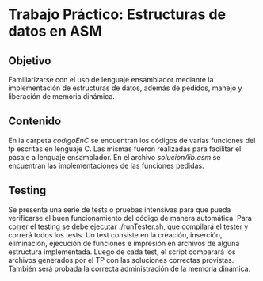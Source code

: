 # Trabajo Práctico: Estructuras de datos en ASM
## Objetivo
Familiarizarse con el uso de lenguaje ensamblador mediante la implementación de estructuras de datos, además de pedidos, manejo y liberación de memoria dinámica.

## Contenido
En la carpeta *codigoEnC* se encuentran los códigos de varias funciones del tp escritas en lenguaje C.
Las mismas fueron realizadas para facilitar el pasaje a lenguaje ensamblador. En el archivo *solucion/lib.asm* se encuentran las implementaciones de las funciones pedidas.

## Testing
Se presenta una serie de tests o pruebas intensivas para que pueda verificarse el buen funcionamiento del código de manera automática. Para correr el testing se debe ejecutar ./runTester.sh, que compilará el tester y correrá todos los tests. Un test consiste en la creación, inserción, eliminación, ejecución de funciones e impresión en archivos de alguna estructura implementada. Luego
de cada test, el script comparará los archivos generados por el TP con las soluciones correctas provistas. También será probada la correcta administración de la memoria dinámica.
